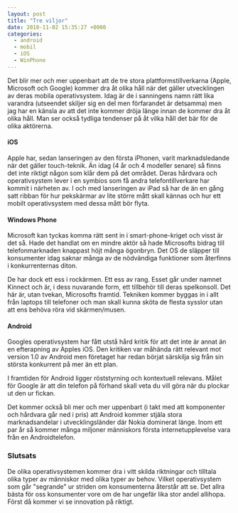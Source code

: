 ```yaml
---
layout: post
title: "Tre viljor"
date: 2010-11-02 15:35:27 +0000
categories:
  - android
  - mobil
  - iOS
  - WinPhone
---
```


Det blir mer och mer uppenbart att de tre stora plattformstillverkarna (Apple, Microsoft och Google) kommer dra åt olika håll när det gäller utvecklingen av deras mobila operativsystem. Idag är de i sanningens namn rätt lika varandra (utseendet skiljer sig en del men förfarandet är detsamma) men jag har en känsla av att det inte kommer dröja länge innan de kommer dra åt olika håll. Man ser också tydliga tendenser på åt vilka håll det bär för de olika aktörerna. 

#### iOS ####

Apple har, sedan lanseringen av den första iPhonen, varit marknadsledande när det gäller touch-teknik. Än idag (4 år och 4 modeller senare) så finns det inte riktigt någon som klår dem på det området. Deras hårdvara och operativsystem lever i en symbios som få andra telefontillverkare har kommit i närheten av. I och med lanseringen av iPad så har de än en gång satt ribban för hur pekskärmar av lite större mått skall  kännas och hur ett mobilt operativsystem med dessa mått bör flyta.

#### Windows Phone ####

Microsoft kan tyckas komma rätt sent in i smart-phone-kriget och visst är det så. Hade det handlat om en mindre aktör så hade Microsofts bidrag till telefonmarknaden knappast höjt många ögonbryn. Det OS de släpper till konsumenter idag saknar många av de nödvändiga funktioner som återfinns i konkurrenternas diton.

De har dock ett ess i rockärmen. Ett ess av rang. Esset går under namnet Kinnect och är, i dess nuvarande form, ett tillbehör till deras spelkonsoll. Det här är, utan tvekan, Microsofts framtid. Tekniken kommer byggas in i allt från laptops till telefoner och man skall kunna sköta de flesta sysslor utan att ens behöva röra vid skärmen/musen.

#### Android ####

Googles operativsystem har fått utstå hård kritik för att det inte är annat än en efterapning av Apples iOS.  Den kritiken var måhända rätt relevant mot version 1.0 av Android men företaget har redan börjat särskilja sig från sin största konkurrent på mer än ett plan.

I framtiden för Android ligger röststyrning och kontextuell relevans. Målet för Google är att din telefon på förhand skall veta du vill göra när du plockar ut den ur fickan. 

Det kommer också bli mer och mer uppenbart (i takt med att komponenter och hårdvara går ned i pris) att Android kommer stjäla stora marknadsandelar i utvecklingsländer där Nokia dominerat länge. Inom ett par år så kommer många miljoner människors första internetupplevelse vara från en Androidtelefon.

### Slutsats ###

De olika operativsystemen kommer dra i vitt skilda riktningar och tilltala olika typer av människor med olika typer av behov. Vilket operativsystem som går "segrande" ur striden om konsumenterna återstår att se. Det allra bästa för oss konsumenter vore om de har ungefär lika stor andel allihopa. Först då kommer vi se innovation på riktigt.